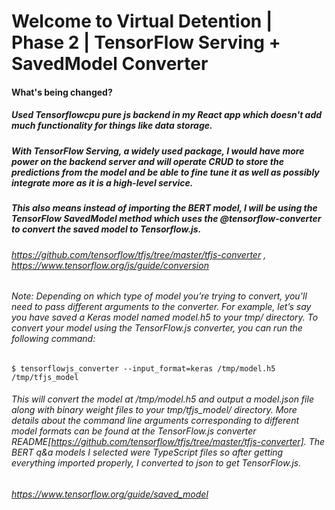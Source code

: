 # Welcome to Virtual Detention | Phase 2 | TensorFlow Serving + SavedModel Converter
#### What's being changed?
##### Used Tensorflowcpu pure js backend in my React app which doesn't add much functionality for things like data storage.
##### With TensorFlow Serving, a widely used package, I would have more power on the backend server and will operate CRUD to store the predictions from the model and be able to fine tune it as well as possibly integrate more as it is a high-level service.
##### This also means instead of importing the BERT model, I will be using the TensorFlow SavedModel method which uses the @tensorflow-converter to convert the saved model to Tensorflow.js.
###### https://github.com/tensorflow/tfjs/tree/master/tfjs-converter , https://www.tensorflow.org/js/guide/conversion
###### Note: Depending on which type of model you’re trying to convert, you’ll need to pass different arguments to the converter. For example, let’s say you have saved a Keras model named model.h5 to your tmp/ directory. To convert your model using the TensorFlow.js converter, you can run the following command:

    $ tensorflowjs_converter --input_format=keras /tmp/model.h5 /tmp/tfjs_model
###### This will convert the model at /tmp/model.h5 and output a model.json file along with binary weight files to your tmp/tfjs_model/ directory. More details about the command line arguments corresponding to different model formats can be found at the TensorFlow.js converter README[https://github.com/tensorflow/tfjs/tree/master/tfjs-converter]. The BERT q&a models I selected were TypeScript files so after getting everything imported properly, I converted to json to get TensorFlow.js.
###### https://www.tensorflow.org/guide/saved_model
